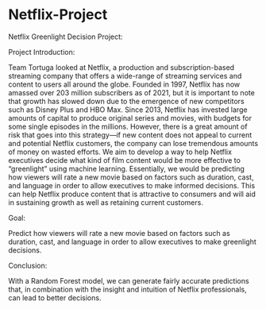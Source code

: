 # Netflix-Project
Netflix Greenlight Decision Project:

Project Introduction:

Team Tortuga looked at Netflix, a production and subscription-based streaming company that offers a wide-range of streaming services and content to users all around the globe. Founded in 1997, Netflix has now amassed over 203 million subscribers as of 2021, but it is important to note that growth has slowed down due to the emergence of new competitors such as Disney Plus and HBO Max. Since 2013, Netflix has invested large amounts of capital to produce original series and movies, with budgets for some single episodes in the millions. However, there is a great amount of risk that goes into this strategy—if new content does not appeal to current and potential Netflix customers, the company can lose tremendous amounts of money on wasted efforts. We aim to develop a way to help Netflix executives decide what kind of film content would be more effective to “greenlight” using machine learning. Essentially, we would be predicting how viewers will rate a new movie based on factors such as duration, cast, and language in order to allow executives to make informed decisions. This can help Netflix produce content that is attractive to consumers and will aid in sustaining growth as well as retaining current customers.

Goal: 

Predict how viewers will rate a new movie based on factors such as duration, cast, and language in order to allow executives to make greenlight decisions.

Conclusion:

With a Random Forest model, we can generate fairly accurate predictions that, in combination with the insight and intuition of Netflix professionals, can lead to better decisions.
